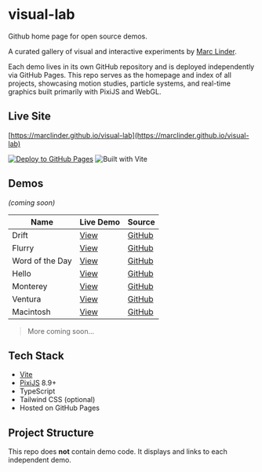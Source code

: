 # visual-lab

Github home page for open source demos.

A curated gallery of visual and interactive experiments by [Marc Linder](https://github.com/marclinder).

Each demo lives in its own GitHub repository and is deployed independently via GitHub Pages. This repo serves as the homepage and index of all projects, showcasing motion studies, particle systems, and real-time graphics built primarily with PixiJS and WebGL.

## Live Site

[https://marclinder.github.io/visual-lab](https://marclinder.github.io/visual-lab)

[![Deploy to GitHub Pages](https://github.com/marclinder/visual-lab/actions/workflows/deploy.yml/badge.svg)](https://github.com/marclinder/visual-lab/actions/workflows/deploy.yml)
![Built with Vite](https://img.shields.io/badge/built%20with-vite-646cff?logo=vite&logoColor=white)

## Demos
 *(coming soon)*

| Name | Live Demo | Source |
|------|-----------|--------|
| Drift | [View](https://marclinder.github.io/drift) | [GitHub](https://github.com/marclinder/drift) |
| Flurry | [View](https://marclinder.github.io/flurry) | [GitHub](https://github.com/marclinder/flurry) |
| Word of the Day | [View](https://marclinder.github.io/word-of-the-day) | [GitHub](https://github.com/marclinder/word-of-the-day) |
| Hello | [View](https://marclinder.github.io/hello) | [GitHub](https://github.com/marclinder/hello) |
| Monterey | [View](https://marclinder.github.io/monterey) | [GitHub](https://github.com/marclinder/monterey) |
| Ventura | [View](https://marclinder.github.io/ventura) | [GitHub](https://github.com/marclinder/ventura) |
| Macintosh | [View](https://marclinder.github.io/macintosh) | [GitHub](https://github.com/marclinder/macintosh) |

> More coming soon...

## Tech Stack

- [Vite](https://vitejs.dev/)
- [PixiJS](https://pixijs.com/) 8.9+
- TypeScript
- Tailwind CSS (optional)
- Hosted on GitHub Pages

## Project Structure

This repo does **not** contain demo code. It displays and links to each independent demo.
